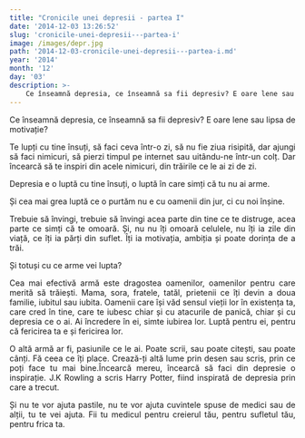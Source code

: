 ```yaml
---
title: "Cronicile unei depresii - partea I"
date: '2014-12-03 13:26:52'
slug: 'cronicile-unei-depresii---partea-i'
image: /images/depr.jpg
path: '2014-12-03-cronicile-unei-depresii---partea-i.md'
year: '2014'
month: '12'
day: '03'
description: >-
    Ce înseamnă depresia, ce înseamnă sa fii depresiv? E oare lene sau lipsa de motivație?Te lupți cu tine însuți, să faci ceva într-o zi, să nu fie ziua risipită, dar ajungi să faci nimicuri, să pierzi 
---
```

<div class="kg-card-markdown"><p style="text-align: justify;">Ce înseamnă depresia, ce înseamnă sa fii depresiv? E oare lene sau lipsa de motivație?</p>
<p style="text-align: justify;">Te lupți cu tine însuți, să faci ceva într-o zi, să nu fie ziua risipită, dar ajungi să faci nimicuri, să pierzi timpul pe internet sau uitându-ne într-un colț. Dar încearcă să te inspiri din acele nimicuri, din trăirile ce le ai zi de zi.</p>
<p style="text-align: justify;">Depresia e o luptă cu tine însuți, o luptă în care simți că tu nu ai arme.</p>
<p style="text-align: justify;">Și cea mai grea luptă ce o purtăm nu e cu oamenii din jur, ci cu noi înșine.</p>
<p style="text-align: justify;">Trebuie să învingi, trebuie să învingi acea parte din tine ce te distruge, acea parte ce simți că te omoară. Și, nu nu îți omoară celulele, nu îți ia zile din viață, ce îți ia părți din suflet. Îți ia motivația, ambiția și poate dorința de a trăi.</p>
<p style="text-align: justify;">Și totuși cu ce arme vei lupta?</p>
<p style="text-align: justify;">Cea mai efectivă armă este dragostea oamenilor, oamenilor pentru care merită să trăiești. Mama, sora, fratele, tatăl,  prietenii ce îți devin a doua familie, iubitul sau iubita. Oamenii care își văd sensul vieții lor în existența ta, care cred în tine, care te iubesc chiar și cu atacurile de panică, chiar și cu depresia ce o ai. Ai încredere în ei, simte iubirea lor. Luptă pentru ei, pentru că fericirea ta e și fericirea lor.</p>
<p style="text-align: justify;">O altă armă ar fi, pasiunile ce le ai. Poate scrii, sau poate citești, sau poate cânți. Fă ceea ce îți place. Crează-ți altă lume prin desen sau scris, prin ce poți face tu mai bine.Încearcă mereu, încearcă să faci din depresie o inspirație. J.K Rowling a scris Harry Potter, fiind inspirată de depresia prin care a trecut.</p>
<p style="text-align: justify;">Și nu te vor ajuta pastile, nu te vor ajuta cuvintele spuse de medici sau de alții, tu te vei ajuta. Fii tu medicul pentru creierul tău, pentru sufletul tău, pentru frica ta.</p>
<p style="text-align: justify;"> </p>
</div>
    